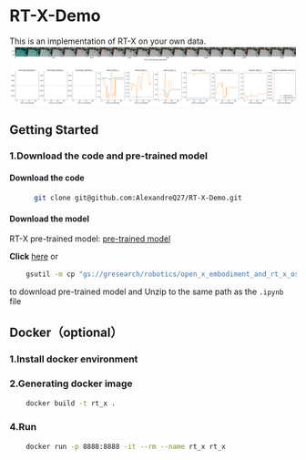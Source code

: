 # RT-X-Demo
This is an implementation of RT-X on your own data.
<img src="result.png" alt="result">
## Getting Started
### 1.Download the code and pre-trained model
#### Download the code
```bash
      git clone git@github.com:AlexandreQ27/RT-X-Demo.git
```
#### Download the model
RT-X pre-trained model: [pre-trained model](https://console.cloud.google.com/storage/browser/_details/gresearch/robotics/open_x_embodiment_and_rt_x_oss/rt_1_x_tf_trained_for_002272480_step.zip;tab=live_object)

**Click** [here](https://storage.googleapis.com/gresearch/robotics/open_x_embodiment_and_rt_x_oss/rt_1_x_tf_trained_for_002272480_step.zip) or 

```bash
    gsutil -m cp "gs://gresearch/robotics/open_x_embodiment_and_rt_x_oss/rt_1_x_tf_trained_for_002272480_step.zip" .
```

to download pre-trained model and Unzip to the same path as the <code>.ipynb</code> file
## Docker（optional）
### 1.Install docker environment

### 2.Generating docker image

```bash
    docker build -t rt_x .
```

### 4.Run

```bash
    docker run -p 8888:8888 -it --rm --name rt_x rt_x
```

